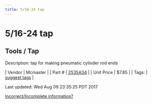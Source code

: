 ```yaml
---
title: 5/16-24 tap
---
```


# 5/16-24 tap
## Tools / Tap
Description: 	tap for making pneumatic cylinder rod ends 

| Vendor | Mcmaster | 
| Part # | [2535A34](https://www.mcmaster.com/#2535A34) | 
| Unit Price | $7.85 | 
| Tags: | [suggest tags](https://docs.google.com/forms/d/e/1FAIpQLSeWyY8v3RgOty-MyWmh9U0iivNYN_molChYyS-0U-o-kOAv_g/viewform) | 

Last updated: Wed Aug 09 23:35:25 PDT 2017

 [Incorrect/Incomplete information?](https://docs.google.com/forms/d/e/1FAIpQLSeWyY8v3RgOty-MyWmh9U0iivNYN_molChYyS-0U-o-kOAv_g/viewform)